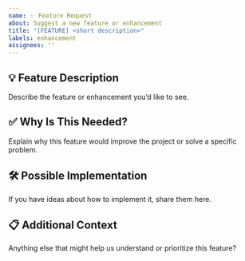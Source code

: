 ```yaml
---
name: ✨ Feature Request
about: Suggest a new feature or enhancement
title: "[FEATURE] <short description>"
labels: enhancement
assignees: ''
---
```


## 💡 Feature Description

Describe the feature or enhancement you’d like to see.

## ✅ Why Is This Needed?

Explain why this feature would improve the project or solve a specific problem.

## 🛠️ Possible Implementation

If you have ideas about how to implement it, share them here.

## 📋 Additional Context

Anything else that might help us understand or prioritize this feature?
